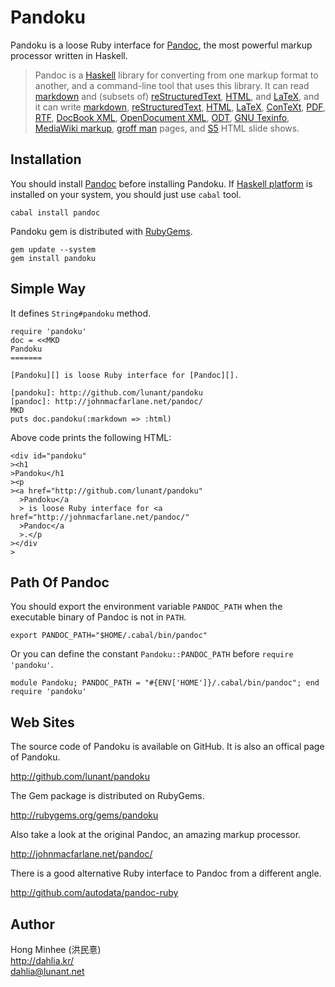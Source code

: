 Pandoku
=======

Pandoku is a loose Ruby interface for [Pandoc][], the most powerful markup
processor written in Haskell.

> Pandoc is a [Haskell][] library for converting from one markup format to
> another, and a command-line tool that uses this library.  It can read
> [markdown][] and (subsets of) [reStructuredText][rst], [HTML][],
> and [LaTeX][], and it can write [markdown][], [reStructuredText][rst],
> [HTML][], [LaTeX][], [ConTeXt][], [PDF][], [RTF][], [DocBook XML][docbook],
> [OpenDocument XML][opendocument], [ODT][], [GNU Texinfo][texinfo],
> [MediaWiki markup][mediawiki], [groff man][man] pages,
> and [S5][] HTML slide shows.

[pandoc]: http://johnmacfarlane.net/pandoc/
[haskell]: http://www.haskell.org/
[markdown]: http://daringfireball.net/projects/markdown/
[rst]: http://docutils.sourceforge.net/docs/ref/rst/introduction.html
[html]: http://www.w3.org/TR/html40/
[latex]: http://www.latex-project.org/
[context]: http://www.pragma-ade.nl/
[pdf]: http://en.wikipedia.org/wiki/Portable_Document_Format
[rtf]: http://en.wikipedia.org/wiki/Rich_Text_Format
[docbook]: http://www.docbook.org/
[opendocument]: http://opendocument.xml.org/
[odt]: http://en.wikipedia.org/wiki/OpenDocument
[texinfo]: http://www.gnu.org/software/texinfo/
[mediawiki]: http://www.mediawiki.org/wiki/Help:Formatting
[man]: http://developer.apple.com/DOCUMENTATION/Darwin/Reference/ManPages/man7/groff_man.7.html
[s5]: http://meyerweb.com/eric/tools/s5/


Installation
------------

You should install [Pandoc][] before installing Pandoku. If [Haskell platform][]
is installed on your system, you should just use `cabal` tool.

    cabal install pandoc

Pandoku gem is distributed with [RubyGems][].

    gem update --system
    gem install pandoku

[rubygems]: http://rubygems.org/
[haskell platform]: http://hackage.haskell.org/platform/


Simple Way
----------

It defines `String#pandoku` method.

    require 'pandoku'
    doc = <<MKD
    Pandoku
    =======

    [Pandoku][] is loose Ruby interface for [Pandoc][].

    [pandoku]: http://github.com/lunant/pandoku
    [pandoc]: http://johnmacfarlane.net/pandoc/
    MKD
    puts doc.pandoku(:markdown => :html)

Above code prints the following HTML:

    <div id="pandoku"
    ><h1
    >Pandoku</h1
    ><p
    ><a href="http://github.com/lunant/pandoku"
      >Pandoku</a
      > is loose Ruby interface for <a href="http://johnmacfarlane.net/pandoc/"
      >Pandoc</a
      >.</p
    ></div
    >


Path Of Pandoc
--------------

You should export the environment variable `PANDOC_PATH` when the executable
binary of Pandoc is not in `PATH`.

    export PANDOC_PATH="$HOME/.cabal/bin/pandoc"

Or you can define the constant `Pandoku::PANDOC_PATH`
before `require 'pandoku'`.

    module Pandoku; PANDOC_PATH = "#{ENV['HOME']}/.cabal/bin/pandoc"; end
    require 'pandoku'


Web Sites
---------

The source code of Pandoku is available on GitHub.  It is also an offical page
of Pandoku.

<http://github.com/lunant/pandoku>

The Gem package is distributed on RubyGems.

<http://rubygems.org/gems/pandoku>

Also take a look at the original Pandoc, an amazing markup processor.

<http://johnmacfarlane.net/pandoc/>

There is a good alternative Ruby interface to Pandoc from a different angle.

<http://github.com/autodata/pandoc-ruby>


Author
------

Hong Minhee (洪民憙)  
http://dahlia.kr/  
dahlia@lunant.net


